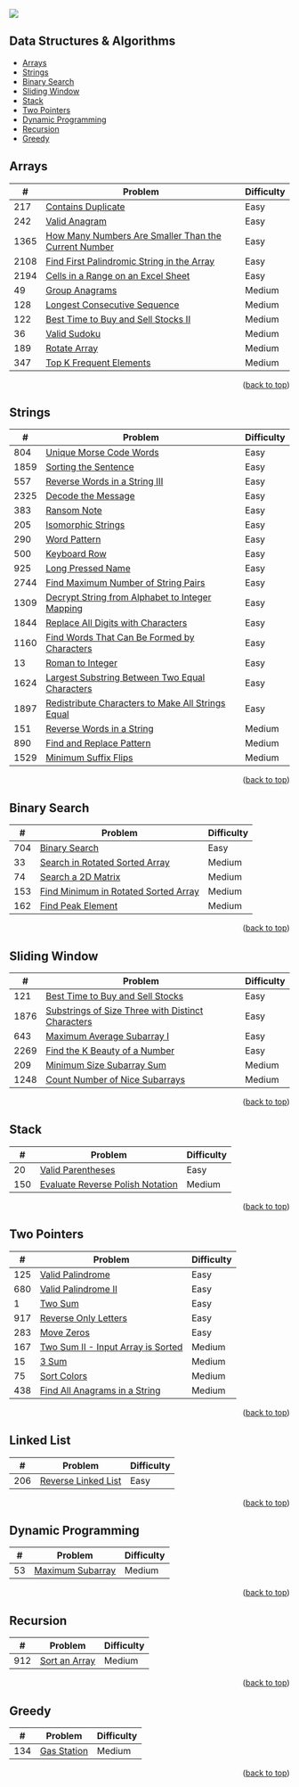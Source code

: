 <div id="top-div" />

[<img src="https://img.shields.io/badge/-LeetCode-FFA116?style=for-the-badge&logo=LeetCode&logoColor=black" />](https://leetcode.com/joshdavidang/)

## Data Structures & Algorithms

- [Arrays](#arrays)
- [Strings](#strings)
- [Binary Search](#binary-search)
- [Sliding Window](#sliding-window)
- [Stack](#stack)
- [Two Pointers](#two-pointers)
- [Dynamic Programming](#dynamic-programming)
- [Recursion](#recursion)
- [Greedy](#greedy)

## Arrays

| #    | Problem                                                                                                                                     | Difficulty |
| ---- | ------------------------------------------------------------------------------------------------------------------------------------------- | ---------- |
| 217  | [Contains Duplicate](https://leetcode.com/problems/contains-duplicate/)                                                                     | Easy       |
| 242  | [Valid Anagram](https://leetcode.com/problems/valid-anagram/)                                                                               | Easy       |
| 1365 | [How Many Numbers Are Smaller Than the Current Number](https://leetcode.com/problems/how-many-numbers-are-smaller-than-the-current-number/) | Easy       |
| 2108 | [Find First Palindromic String in the Array](https://leetcode.com/problems/find-first-palindromic-string-in-the-array/)                     | Easy       |
| 2194 | [Cells in a Range on an Excel Sheet](https://leetcode.com/problems/cells-in-a-range-on-an-excel-sheet/)                                     | Easy       |
| 49   | [Group Anagrams](https://leetcode.com/problems/group-anagrams/)                                                                             | Medium     |
| 128  | [Longest Consecutive Sequence](https://leetcode.com/problems/longest-consecutive-sequence/)                                                 | Medium     |
| 122  | [Best Time to Buy and Sell Stocks II](https://leetcode.com/problems/best-time-to-buy-and-sell-stock-ii/)                                    | Medium     |
| 36   | [Valid Sudoku](https://leetcode.com/problems/valid-sudoku/)                                                                                 | Medium     |
| 189  | [Rotate Array](https://leetcode.com/problems/rotate-array/)                                                                                 | Medium     |
| 347  | [Top K Frequent Elements](https://leetcode.com/problems/top-k-frequent-elements/description/)                                               | Medium     |

<p align="right">(<a href="#top-div">back to top</a>)</p>

## Strings

| #    | Problem                                                                                                                                           | Difficulty |
| ---- | ------------------------------------------------------------------------------------------------------------------------------------------------- | ---------- |
| 804  | [Unique Morse Code Words](https://leetcode.com/problems/unique-morse-code-words/)                                                                 | Easy       |
| 1859 | [Sorting the Sentence](https://leetcode.com/problems/sorting-the-sentence/)                                                                       | Easy       |
| 557  | [Reverse Words in a String III](https://leetcode.com/problems/reverse-words-in-a-string-iii/)                                                     | Easy       |
| 2325 | [Decode the Message](https://leetcode.com/problems/decode-the-message/)                                                                           | Easy       |
| 383  | [Ransom Note](https://leetcode.com/problems/ransom-note/)                                                                                         | Easy       |
| 205  | [Isomorphic Strings](https://leetcode.com/problems/isomorphic-strings/)                                                                           | Easy       |
| 290  | [Word Pattern](https://leetcode.com/problems/word-pattern)                                                                                        | Easy       |
| 500  | [Keyboard Row](https://leetcode.com/problems/keyboard-row/)                                                                                       | Easy       |
| 925  | [Long Pressed Name](https://leetcode.com/problems/long-pressed-name/)                                                                             | Easy       |
| 2744 | [Find Maximum Number of String Pairs](https://leetcode.com/problems/find-maximum-number-of-string-pairs)                                          | Easy       |
| 1309 | [Decrypt String from Alphabet to Integer Mapping](https://leetcode.com/problems/decrypt-string-from-alphabet-to-integer-mapping/)                 | Easy       |
| 1844 | [Replace All Digits with Characters](https://leetcode.com/problems/replace-all-digits-with-characters/)                                           | Easy       |
| 1160 | [Find Words That Can Be Formed by Characters](https://leetcode.com/problems/find-words-that-can-be-formed-by-characters)                          | Easy       |
| 13   | [Roman to Integer](https://leetcode.com/problems/roman-to-integer/)                                                                               | Easy       |
| 1624 | [Largest Substring Between Two Equal Characters](https://leetcode.com/problems/largest-substring-between-two-equal-characters/)                   | Easy       |
| 1897 | [Redistribute Characters to Make All Strings Equal](https://leetcode.com/problems/redistribute-characters-to-make-all-strings-equal/description/) | Easy       |
| 151  | [Reverse Words in a String](https://leetcode.com/problems/reverse-words-in-a-string/)                                                             | Medium     |
| 890  | [Find and Replace Pattern](https://leetcode.com/problems/find-and-replace-pattern/)                                                               | Medium     |
| 1529 | [Minimum Suffix Flips](https://leetcode.com/problems/minimum-suffix-flips)                                                                        | Medium     |

<p align="right">(<a href="#top-div">back to top</a>)</p>

## Binary Search

| #   | Problem                                                                                                     | Difficulty |
| --- | ----------------------------------------------------------------------------------------------------------- | ---------- |
| 704 | [Binary Search](https://leetcode.com/problems/binary-search/)                                               | Easy       |
| 33  | [Search in Rotated Sorted Array](https://leetcode.com/problems/search-in-rotated-sorted-array/)             | Medium     |
| 74  | [Search a 2D Matrix](https://leetcode.com/problems/search-a-2d-matrix/)                                     | Medium     |
| 153 | [Find Minimum in Rotated Sorted Array](https://leetcode.com/problems/find-minimum-in-rotated-sorted-array/) | Medium     |
| 162 | [Find Peak Element](https://leetcode.com/problems/find-peak-element/)                                       | Medium     |

<p align="right">(<a href="#top-div">back to top</a>)</p>

## Sliding Window

| #    | Problem                                                                                                                               | Difficulty |
| ---- | ------------------------------------------------------------------------------------------------------------------------------------- | ---------- |
| 121  | [Best Time to Buy and Sell Stocks](https://leetcode.com/problems/best-time-to-buy-and-sell-stock/)                                    | Easy       |
| 1876 | [Substrings of Size Three with Distinct Characters](https://leetcode.com/problems/substrings-of-size-three-with-distinct-characters/) | Easy       |
| 643  | [Maximum Average Subarray I](https://leetcode.com/problems/maximum-average-subarray-i/)                                               | Easy       |
| 2269 | [Find the K Beauty of a Number](https://leetcode.com/problems/find-the-k-beauty-of-a-number/)                                         | Easy       |
| 209  | [Minimum Size Subarray Sum](https://leetcode.com/problems/minimum-size-subarray-sum/)                                                 | Medium     |
| 1248 | [Count Number of Nice Subarrays](https://leetcode.com/problems/count-number-of-nice-subarrays/)                                       | Medium     |

<p align="right">(<a href="#top-div">back to top</a>)</p>

## Stack

| #   | Problem                                                                                              | Difficulty |
| --- | ---------------------------------------------------------------------------------------------------- | ---------- |
| 20  | [Valid Parentheses](https://leetcode.com/problems/valid-parentheses/)                                | Easy       |
| 150 | [Evaluate Reverse Polish Notation ](https://leetcode.com/problems/evaluate-reverse-polish-notation/) | Medium     |

<p align="right">(<a href="#top-div">back to top</a>)</p>

## Two Pointers

| #   | Problem                                                                                               | Difficulty |
| --- | ----------------------------------------------------------------------------------------------------- | ---------- |
| 125 | [Valid Palindrome](https://leetcode.com/problems/valid-palindrome/)                                   | Easy       |
| 680 | [Valid Palindrome II](https://leetcode.com/problems/valid-palindrome-ii/)                             | Easy       |
| 1   | [Two Sum](https://leetcode.com/problems/two-sum/)                                                     | Easy       |
| 917 | [Reverse Only Letters](https://leetcode.com/problems/reverse-only-letters/)                           | Easy       |
| 283 | [Move Zeros](https://leetcode.com/problems/move-zeroes/)                                              | Easy       |
| 167 | [Two Sum II - Input Array is Sorted](https://leetcode.com/problems/two-sum-ii-input-array-is-sorted/) | Medium     |
| 15  | [3 Sum](https://leetcode.com/problems/3sum/)                                                          | Medium     |
| 75  | [Sort Colors](https://leetcode.com/problems/sort-colors/)                                             | Medium     |
| 438 | [Find All Anagrams in a String](https://leetcode.com/problems/find-all-anagrams-in-a-string/)         | Medium     |

<p align="right">(<a href="#top-div">back to top</a>)</p>

## Linked List

| #   | Problem                                                                   | Difficulty |
| --- | ------------------------------------------------------------------------- | ---------- |
| 206 | [Reverse Linked List](https://leetcode.com/problems/reverse-linked-list/) | Easy       |

<p align="right">(<a href="#top-div">back to top</a>)</p>

## Dynamic Programming

| #   | Problem                                                             | Difficulty |
| --- | ------------------------------------------------------------------- | ---------- |
| 53  | [Maximum Subarray](https://leetcode.com/problems/maximum-subarray/) | Medium     |

<p align="right">(<a href="#top-div">back to top</a>)</p>

## Recursion

| #   | Problem                                                                   | Difficulty |
| --- | ------------------------------------------------------------------------- | ---------- |
| 912 | [Sort an Array](https://leetcode.com/problems/sort-an-array/description/) | Medium     |

<p align="right">(<a href="#top-div">back to top</a>)</p>

## Greedy

| #   | Problem                                                               | Difficulty |
| --- | --------------------------------------------------------------------- | ---------- |
| 134 | [Gas Station](https://leetcode.com/problems/gas-station/description/) | Medium     |

<p align="right">(<a href="#top-div">back to top</a>)</p>
